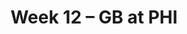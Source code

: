 ---
layout: game
title: Week 12 – GB at PHI
season: 2016
game_id: 2016_12_GB_PHI
away_team: GB
home_team: PHI
---